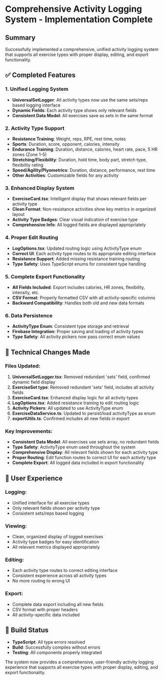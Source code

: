 # Comprehensive Activity Logging System - Implementation Complete

## Summary
Successfully implemented a comprehensive, unified activity logging system that supports all exercise types with proper display, editing, and export functionality.

## ✅ Completed Features

### 1. Unified Logging System
- **UniversalSetLogger**: All activity types now use the same sets/reps based logging interface
- **Dynamic Fields**: Each activity type shows only relevant fields
- **Consistent Data Model**: All exercises save as sets in the same format

### 2. Activity Type Support
- **Resistance Training**: Weight, reps, RPE, rest time, notes
- **Sports**: Duration, score, opponent, calories, intensity
- **Endurance Training**: Duration, distance, calories, heart rate, pace, 5 HR zones (Zone 1-5)
- **Stretching/Flexibility**: Duration, hold time, body part, stretch type, flexibility rating
- **Speed/Agility/Plyometrics**: Duration, distance, performance, rest time
- **Other Activities**: Customizable fields for any activity

### 3. Enhanced Display System
- **ExerciseCard.tsx**: Intelligent display that shows relevant fields per activity type
- **Clean Format**: Non-resistance activities show key metrics in organized layout
- **Activity Type Badges**: Clear visual indication of exercise type
- **Comprehensive Info**: All logged fields are displayed appropriately

### 4. Proper Edit Routing
- **LogOptions.tsx**: Updated routing logic using ActivityType enum
- **Correct UI**: Each activity type routes to its appropriate editing interface
- **Resistance Support**: Added missing resistance training routing
- **Type Safety**: Uses TypeScript enums for consistent type handling

### 5. Complete Export Functionality
- **All Fields Included**: Export includes calories, HR zones, flexibility, intensity, etc.
- **CSV Format**: Properly formatted CSV with all activity-specific columns
- **Backward Compatibility**: Handles both old and new data formats

### 6. Data Persistence
- **ActivityType Enum**: Consistent type storage and retrieval
- **Firebase Integration**: Proper saving and loading of activity types
- **Type Safety**: All activity pickers now pass correct enum values

## 🔧 Technical Changes Made

### Files Updated:
1. **UniversalSetLogger.tsx**: Removed redundant 'sets' field, confirmed dynamic field display
2. **ExerciseSet type**: Removed redundant 'sets' field, includes all activity fields
3. **ExerciseCard.tsx**: Enhanced display logic for all activity types
4. **LogOptions.tsx**: Added resistance training to edit routing logic
5. **Activity Pickers**: All updated to use ActivityType enum
6. **ExerciseDataService.ts**: Updated to persist/load activityType as enum
7. **exportUtils.ts**: Confirmed includes all new fields in export

### Key Improvements:
- **Consistent Data Model**: All exercises use sets array, no redundant fields
- **Type Safety**: ActivityType enum used throughout the system
- **Comprehensive Display**: All relevant fields shown for each activity type
- **Proper Routing**: Edit function routes to correct UI for each activity type
- **Complete Export**: All logged data included in export functionality

## 🎯 User Experience

### Logging:
- Unified interface for all exercise types
- Only relevant fields shown per activity type
- Consistent sets/reps based logging

### Viewing:
- Clean, organized display of logged exercises
- Activity type badges for easy identification
- All relevant metrics displayed appropriately

### Editing:
- Each activity type routes to correct editing interface
- Consistent experience across all activity types
- No more routing to wrong UI

### Export:
- Complete data export including all new fields
- CSV format with proper headers
- All activity-specific data included

## 🚀 Build Status
- **TypeScript**: All type errors resolved
- **Build**: Successfully compiles without errors
- **Testing**: All components properly integrated

The system now provides a comprehensive, user-friendly activity logging experience that supports all exercise types with proper display, editing, and export functionality.
